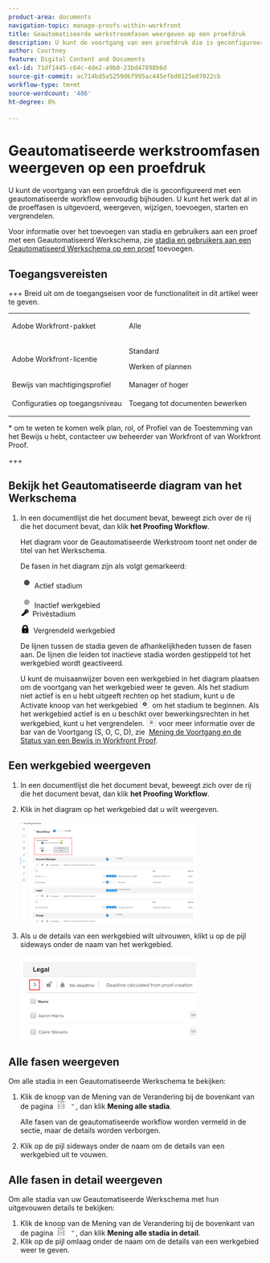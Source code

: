 ```yaml
---
product-area: documents
navigation-topic: manage-proofs-within-workfront
title: Geautomatiseerde werkstroomfasen weergeven op een proefdruk
description: U kunt de voortgang van een proefdruk die is geconfigureerd met een geautomatiseerde workflow eenvoudig bijhouden. U kunt het werk dat al in de proeffasen is uitgevoerd, weergeven, wijzigen, toevoegen, starten en vergrendelen.
author: Courtney
feature: Digital Content and Documents
exl-id: 71df1445-c64c-4de2-a9b8-23bd47898b6d
source-git-commit: ac714bd5a5259d6f995ac445efbd0125e07022cb
workflow-type: tm+mt
source-wordcount: '486'
ht-degree: 0%

---
```


# Geautomatiseerde werkstroomfasen weergeven op een proefdruk

U kunt de voortgang van een proefdruk die is geconfigureerd met een geautomatiseerde workflow eenvoudig bijhouden. U kunt het werk dat al in de proeffasen is uitgevoerd, weergeven, wijzigen, toevoegen, starten en vergrendelen.

Voor informatie over het toevoegen van stadia en gebruikers aan een proef met een Geautomatiseerd Werkschema, zie [&#x200B; stadia en gebruikers aan een Geautomatiseerd Werkschema op een proef &#x200B;](../../../review-and-approve-work/proofing/managing-proofs-within-workfront/add-stages-users-to-automated-workflow-proof.md) toevoegen.

## Toegangsvereisten

+++ Breid uit om de toegangseisen voor de functionaliteit in dit artikel weer te geven.

<table style="table-layout:auto"> 
 <col> 
 <col> 
 <tbody> 
  <tr> 
   <td role="rowheader">Adobe Workfront-pakket</td> 
   <td>
   <p>Alle</p>
   </td> 
  </tr> 
  <tr> 
   <td role="rowheader">Adobe Workfront-licentie</td> 
   <td>
   <p>Standard</p >
   <p>Werken of plannen</p>
   </td> 
  </tr> 
  <tr> 
   <td role="rowheader">Bewijs van machtigingsprofiel </td> 
   <td>Manager of hoger</td> 
  </tr> 
  <tr> 
   <td role="rowheader">Configuraties op toegangsniveau</td> 
   <td> <p>Toegang tot documenten bewerken</p></td> 
  </tr> 
 </tbody> 
</table>

&#42; om te weten te komen welk plan, rol, of Profiel van de Toestemming van het Bewijs u hebt, contacteer uw beheerder van Workfront of van Workfront Proof.

+++

## Bekijk het Geautomatiseerde diagram van het Werkschema

1. In een documentlijst die het document bevat, beweegt zich over de rij die het document bevat, dan klik **het Proofing Workflow**.

   Het diagram voor de Geautomatiseerde Werkstroom toont net onder de titel van het Werkschema.

   De fasen in het diagram zijn als volgt gemarkeerd:

   ![&#x200B; dot.png &#x200B;](assets/dot.png) Actief stadium

   ![&#x200B; gray_dot.png &#x200B;](assets/grey-dot.png) Inactief werkgebied\
   ![&#x200B; sbw-key-icon.png &#x200B;](assets/sbw-key-icon.png)  Privéstadium

   ![&#x200B; sbw-hanglock-icon.png &#x200B;](assets/sbw-padlock-icon.png)  Vergrendeld werkgebied

   De lijnen tussen de stadia geven de afhankelijkheden tussen de fasen aan. De lijnen die leiden tot inactieve stadia worden gestippeld tot het werkgebied wordt geactiveerd.

   U kunt de muisaanwijzer boven een werkgebied in het diagram plaatsen om de voortgang van het werkgebied weer te geven. Als het stadium niet actief is en u hebt uitgeeft rechten op het stadium, kunt u de Activate knoop van het werkgebied ![&#x200B; klikken activeert stadium &#x200B;](assets/activate-stage-btn.png) om het stadium te beginnen. Als het werkgebied actief is en u beschikt over bewerkingsrechten in het werkgebied, kunt u het vergrendelen. ![&#x200B; het stadium van het Slot &#x200B;](assets/lock-stage-btn.png) voor meer informatie over de bar van de Voortgang (S, O, C, D), zie  [&#x200B; Mening de Voortgang en de Status van een Bewijs in Workfront Proof &#x200B;](../../../workfront-proof/wp-work-proofsfiles/manage-your-work/view-progress-and-status-of-proof.md).

## Een werkgebied weergeven

1. In een documentlijst die het document bevat, beweegt zich over de rij die het document bevat, dan klik **het Proofing Workflow**.
1. Klik in het diagram op het werkgebied dat u wilt weergeven.

   ![&#x200B; het diagram van het het werkgebied van de Mening &#x200B;](assets/view-stage-diagram-350x204.png)

1. Als u de details van een werkgebied wilt uitvouwen, klikt u op de pijl sideways onder de naam van het werkgebied.

   ![&#x200B; details van het Stadium &#x200B;](assets/stage-details-caret-350x167.png)

## Alle fasen weergeven

Om alle stadia in een Geautomatiseerde Werkschema te bekijken:

1. Klik de knoop van de Mening van de Verandering bij de bovenkant van de pagina ![&#x200B; mening van de Verandering &#x200B;](assets/change-view-btn.png), dan klik **Mening alle stadia**.

   Alle fasen van de geautomatiseerde workflow worden vermeld in de sectie, maar de details worden verborgen.

1. Klik op de pijl sideways onder de naam om de details van een werkgebied uit te vouwen.

## Alle fasen in detail weergeven

Om alle stadia van uw Geautomatiseerde Werkschema met hun uitgevouwen details te bekijken:

1. Klik de knoop van de Mening van de Verandering bij de bovenkant van de pagina ![&#x200B; mening van de Verandering &#x200B;](assets/change-view-btn.png), dan klik **Mening alle stadia in detail**.
1. Klik op de pijl omlaag onder de naam om de details van een werkgebied weer te geven.
